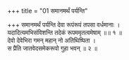 +++
title = "01 समानमर्थं पर्यन्ति"

+++
समानमर्थं पर्यन्ति देवा रूपंरूपं तपसा वर्धमानाः ।  
यदादित्यमभिसंविशन्ति तदेकं रूपममृतत्वमेषाम् ॥॥ १ ॥  
देवो देवेभिरा गमन् महान् नो अतिथिष्पिता ।  
स प्रैति जातवेदसमेकरूपो गुहा भवन् ॥ २ ॥